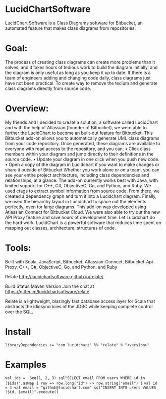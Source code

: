 # LucidChartSoftware
LucidChart Software is a Class Diagrams software for Bitbucket, an automated feature that makes class diagrams from repositories. 

# Goal: 
The process of creating class diagrams can create more problems than it solves, and it takes hours of tedious work to build the diagram initially, and the diagram is only useful as long as you keep it up to date. If there is a team of engineers adding and changing code daily, class diagrams just have not been practical. To create way to remove the tedium and generate class diagrams directly from source code.
# Overview: 
My friends and I decided to create a solution, a software called LucidChart and with the help of Atlassian (founder of Bitbucket), we were able to further the LucidChart to become an built-out feature for Bitbucket.
This Bitbucket add-on allows you to automatically generate UML class diagrams from your code repository. Once generated, these diagrams are available to everyone with read access to the repository, and you can:
•	Click class members within your diagram and jump directly to their definitions in the source code.
•	Update your diagram in one click when you push new code.
•	Open a copy of the diagram in Lucidchart if you want to make changes or share it outside of Bitbucket 
Whether you work alone or on a team, you can see your entire project architecture, including class dependencies and relationships, at a glance. The add-on currently works best with Java, with limited support for C++, C#, ObjectiveC, Go, and Python, and Ruby. 
We used ctags to extract symbol information from source code. From there, we created a dependency graph and turn it into a Lucidchart diagram. Finally, we used the hierarchy layout in Lucidchart to space out the elements perfectly, even for large diagrams. This add-on was developed using Atlassian Connect for Bitbucket Cloud. We were also able to try out the new API Proxy feature and save hours of development time. Let Lucidchart do the hard work. LucidChart is a powerful software that reduces time spent on mapping out classes, architecture, structures of code. 
# Tools: 
Built with Scala, JavaScript, Bitbucket, Atlassian-Connect, Bitbucket-Api-Proxy, C++, C#, ObjectiveC, Go, and Python, and Ruby


Relate
http://lucidchartsoftware.github.io/relate/

Build Status Maven Version Join the chat at https://gitter.im/lucidchartsoftware/relate

Relate is a lightweight, blazingly fast database access layer for Scala that abstracts the idiosyncricies of the JDBC while keeping complete control over the SQL.


# Install
` libraryDependencies += "com.lucidchart" %% "relate" % "<version>" `
# Examples 
` val ids =  Seq(1, 2, 3)
sql"SELECT email FROM users WHERE id in ($ids)".asMap { row =>
  row.long("id") -> row.string("email")
}
`
`val id = 4
val email = "github@lucidchart.com"
sql"INSERT INTO users VALUES ($id, $email)".execute() 
`



